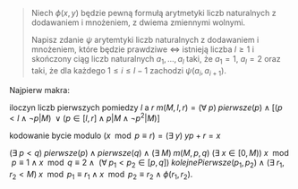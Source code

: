 > Niech $\phi(x, y)$ będzie pewną formułą arytmetyki liczb naturalnych z dodawaniem i mnożeniem, z dwiema zmiennymi wolnymi. 
> 
> Napisz zdanie $\psi$ arytemtyki liczb naturalnych z dodawaniem i mnożeniem, które będzie prawdziwe $\iff$ istnieją liczba $l\geq 1$ i skończony ciąg liczb naturalnych $a_1,..., a_l$ taki, że $a_1=1$, $a_l=2$ oraz taki, że dla każdego $1\leq i\leq l-1$ zachodzi $\psi(a_i, a_{i+1})$.

Najpierw makra:

iloczyn liczb pierwszych pomiedzy $l$ a $r$
$m(M, l, r)=(\forall\;p)\;pierwsze(p)\;\land\;[(p<l\;\land\;\neg p|M)\; \lor(p\in[l,r]\;\land\; p|M\;\land\;\neg p^2|M)]$

kodowanie bycie modulo
$(x\mod p\equiv r) =(\exists\;y)\;yp+r=x$


$(\exists\; p<q)\;pierwsze(p)\;\land\; pierwsze(q)\;\land$
$(\exists\;M)\; m(M, p, q)$ 
$(\exists\;x\in[0,M))\;x\mod p\equiv 1\;\land\;x\mod q\equiv 2\;\land\;$
$(\forall\;p_1<p_2\in[p,q])\;kolejnePierwsze(p_1,p_2)\;\land$
$(\exists\;r_1,r_2<M)\;x\mod p_1\equiv r_1\;\land\;x\mod p_2\equiv r_2\;\land\;\phi(r_1,r_2).$